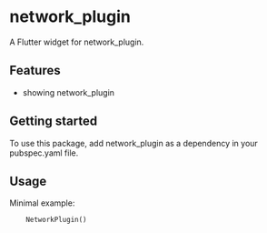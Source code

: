 # network_plugin
A Flutter widget for network_plugin.

## Features

- showing network_plugin

## Getting started

To use this package, add network_plugin as a dependency in your pubspec.yaml file.

## Usage

Minimal example:

```dart
    NetworkPlugin()
```
